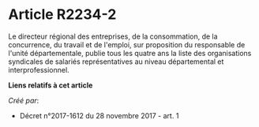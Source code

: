 # Article R2234-2

Le directeur régional des entreprises, de la consommation, de la concurrence, du travail et de l'emploi, sur proposition du
responsable de l'unité départementale, publie tous les quatre ans la liste des organisations syndicales de salariés
représentatives au niveau départemental et interprofessionnel.

**Liens relatifs à cet article**

_Créé par_:

  - Décret n°2017-1612 du 28 novembre 2017 - art. 1
